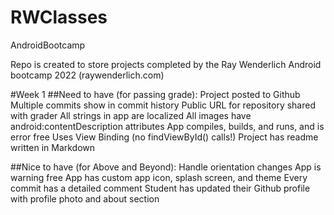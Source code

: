 # RWClasses
 AndroidBootcamp

Repo is created to store projects completed by the Ray Wenderlich Android bootcamp 2022 (raywenderlich.com)

#Week 1
##Need to have (for passing grade):
Project posted to Github
Multiple commits show in commit history
Public URL for repository shared with grader
All strings in app are localized
All images have android:contentDescription attributes
App compiles, builds, and runs, and is error free
Uses View Binding (no findViewById() calls!)
Project has readme written in Markdown

##Nice to have (for Above and Beyond):
Handle orientation changes
App is warning free
App has custom app icon, splash screen, and theme
Every commit has a detailed comment
Student has updated their Github profile with profile photo and about section

